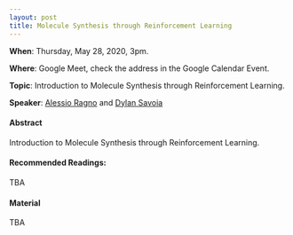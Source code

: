 ```yaml
---
layout: post
title: Molecule Synthesis through Reinforcement Learning
---
```


**When**:  Thursday, May 28, 2020, 3pm.

**Where**: Google Meet, check the address in the Google Calendar Event.

**Topic**: Introduction to Molecule Synthesis through Reinforcement Learning.

**Speaker**: [Alessio Ragno](https://www.linkedin.com/in/alessio-ragno-246829138/?originalSubdomain=it) and [Dylan Savoia](https://www.linkedin.com/in/dylan-savoia-958a76196/?originalSubdomain=it)

#### Abstract
Introduction to Molecule Synthesis through Reinforcement Learning.


#### Recommended Readings:
TBA

#### Material
TBA
